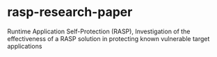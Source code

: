 # rasp-research-paper
Runtime Application Self-Protection (RASP), Investigation of the effectiveness of a RASP solution in protecting known vulnerable target applications
